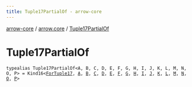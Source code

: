 ```yaml
---
title: Tuple17PartialOf - arrow-core
---
```


[arrow-core](../index.html) / [arrow.core](index.html) / [Tuple17PartialOf](./-tuple17-partial-of.html)

# Tuple17PartialOf

`typealias Tuple17PartialOf<A, B, C, D, E, F, G, H, I, J, K, L, M, N, O, P> = Kind16<`[`ForTuple17`](-for-tuple17.html)`, `[`A`](-tuple17-partial-of.html#A)`, `[`B`](-tuple17-partial-of.html#B)`, `[`C`](-tuple17-partial-of.html#C)`, `[`D`](-tuple17-partial-of.html#D)`, `[`E`](-tuple17-partial-of.html#E)`, `[`F`](-tuple17-partial-of.html#F)`, `[`G`](-tuple17-partial-of.html#G)`, `[`H`](-tuple17-partial-of.html#H)`, `[`I`](-tuple17-partial-of.html#I)`, `[`J`](-tuple17-partial-of.html#J)`, `[`K`](-tuple17-partial-of.html#K)`, `[`L`](-tuple17-partial-of.html#L)`, `[`M`](-tuple17-partial-of.html#M)`, `[`N`](-tuple17-partial-of.html#N)`, `[`O`](-tuple17-partial-of.html#O)`, `[`P`](-tuple17-partial-of.html#P)`>`